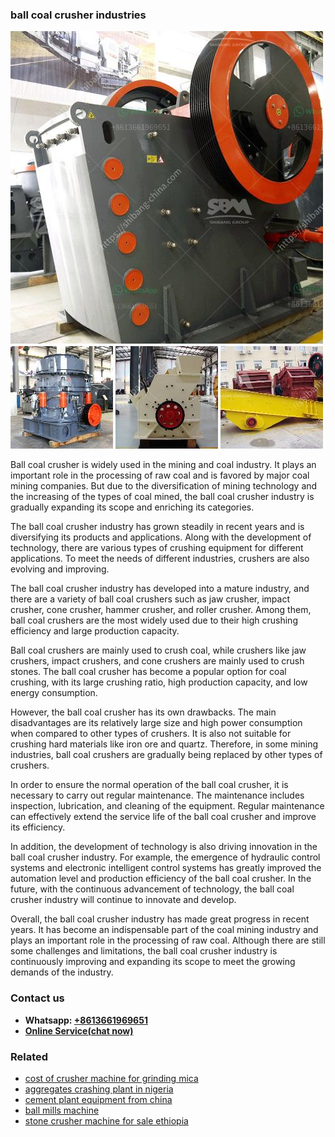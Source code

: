 <h3>ball coal crusher industries</h3><img src='1708309120.jpg' alt=''><p>Ball coal crusher is widely used in the mining and coal industry. It plays an important role in the processing of raw coal and is favored by major coal mining companies. But due to the diversification of mining technology and the increasing of the types of coal mined, the ball coal crusher industry is gradually expanding its scope and enriching its categories.</p><p>The ball coal crusher industry has grown steadily in recent years and is diversifying its products and applications. Along with the development of technology, there are various types of crushing equipment for different applications. To meet the needs of different industries, crushers are also evolving and improving.</p><p>The ball coal crusher industry has developed into a mature industry, and there are a variety of ball coal crushers such as jaw crusher, impact crusher, cone crusher, hammer crusher, and roller crusher. Among them, ball coal crushers are the most widely used due to their high crushing efficiency and large production capacity.</p><p>Ball coal crushers are mainly used to crush coal, while crushers like jaw crushers, impact crushers, and cone crushers are mainly used to crush stones. The ball coal crusher has become a popular option for coal crushing, with its large crushing ratio, high production capacity, and low energy consumption.</p><p>However, the ball coal crusher has its own drawbacks. The main disadvantages are its relatively large size and high power consumption when compared to other types of crushers. It is also not suitable for crushing hard materials like iron ore and quartz. Therefore, in some mining industries, ball coal crushers are gradually being replaced by other types of crushers.</p><p>In order to ensure the normal operation of the ball coal crusher, it is necessary to carry out regular maintenance. The maintenance includes inspection, lubrication, and cleaning of the equipment. Regular maintenance can effectively extend the service life of the ball coal crusher and improve its efficiency.</p><p>In addition, the development of technology is also driving innovation in the ball coal crusher industry. For example, the emergence of hydraulic control systems and electronic intelligent control systems has greatly improved the automation level and production efficiency of the ball coal crusher. In the future, with the continuous advancement of technology, the ball coal crusher industry will continue to innovate and develop.</p><p>Overall, the ball coal crusher industry has made great progress in recent years. It has become an indispensable part of the coal mining industry and plays an important role in the processing of raw coal. Although there are still some challenges and limitations, the ball coal crusher industry is continuously improving and expanding its scope to meet the growing demands of the industry.</p><h3>Contact us</h3><ul><li><strong>Whatsapp:&nbsp;<a href="https://wa.me/8613661969651">+8613661969651</a></strong></li><li><a href="https://swt.shibang-china.com/?git&amp;zhl&amp;ball coal crusher industries"><strong>Online Service(chat now)</strong></a></li></ul><h3>Related</h3><ul><li><a href='cost of crusher machine for grinding mica.md'>cost of crusher machine for grinding mica</a></li><li><a href='aggregates crashing plant in nigeria.md'>aggregates crashing plant in nigeria</a></li><li><a href='cement plant equipment from china.md'>cement plant equipment from china</a></li><li><a href='ball mills machine.md'>ball mills machine</a></li><li><a href='stone crusher machine for sale ethiopia.md'>stone crusher machine for sale ethiopia</a></li></ul>
